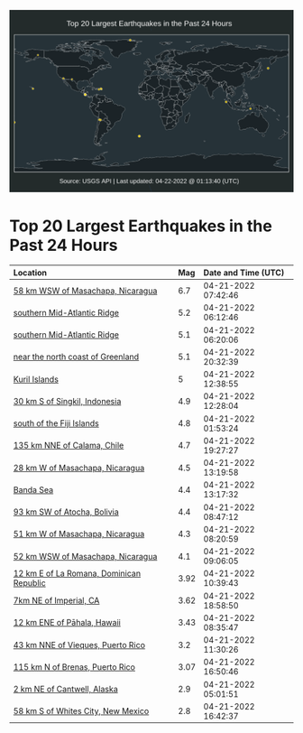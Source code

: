 ![Map](./map.png)

# Top 20 Largest Earthquakes in the Past 24 Hours

| Location | Mag | Date and Time (UTC) |
|:---|:---|:---|
| [58 km WSW of Masachapa, Nicaragua](https://earthquake.usgs.gov/earthquakes/eventpage/us6000hf75) | 6.7 | 04-21-2022 07:42:46 |
| [southern Mid-Atlantic Ridge](https://earthquake.usgs.gov/earthquakes/eventpage/us6000hf6u) | 5.2 | 04-21-2022 06:12:46 |
| [southern Mid-Atlantic Ridge](https://earthquake.usgs.gov/earthquakes/eventpage/us6000hf72) | 5.1 | 04-21-2022 06:20:06 |
| [near the north coast of Greenland](https://earthquake.usgs.gov/earthquakes/eventpage/us6000hfev) | 5.1 | 04-21-2022 20:32:39 |
| [Kuril Islands](https://earthquake.usgs.gov/earthquakes/eventpage/us6000hf98) | 5 | 04-21-2022 12:38:55 |
| [30 km S of Singkil, Indonesia](https://earthquake.usgs.gov/earthquakes/eventpage/us6000hf95) | 4.9 | 04-21-2022 12:28:04 |
| [south of the Fiji Islands](https://earthquake.usgs.gov/earthquakes/eventpage/us6000hf5w) | 4.8 | 04-21-2022 01:53:24 |
| [135 km NNE of Calama, Chile](https://earthquake.usgs.gov/earthquakes/eventpage/us6000hfe1) | 4.7 | 04-21-2022 19:27:27 |
| [28 km W of Masachapa, Nicaragua](https://earthquake.usgs.gov/earthquakes/eventpage/us6000hf9h) | 4.5 | 04-21-2022 13:19:58 |
| [Banda Sea](https://earthquake.usgs.gov/earthquakes/eventpage/us6000hf9g) | 4.4 | 04-21-2022 13:17:32 |
| [93 km SW of Atocha, Bolivia](https://earthquake.usgs.gov/earthquakes/eventpage/us6000hf81) | 4.4 | 04-21-2022 08:47:12 |
| [51 km W of Masachapa, Nicaragua](https://earthquake.usgs.gov/earthquakes/eventpage/us6000hf7r) | 4.3 | 04-21-2022 08:20:59 |
| [52 km WSW of Masachapa, Nicaragua](https://earthquake.usgs.gov/earthquakes/eventpage/us6000hf85) | 4.1 | 04-21-2022 09:06:05 |
| [12 km E of La Romana, Dominican Republic](https://earthquake.usgs.gov/earthquakes/eventpage/pr2022111000) | 3.92 | 04-21-2022 10:39:43 |
| [7km NE of Imperial, CA](https://earthquake.usgs.gov/earthquakes/eventpage/ci40243288) | 3.62 | 04-21-2022 18:58:50 |
| [12 km ENE of Pāhala, Hawaii](https://earthquake.usgs.gov/earthquakes/eventpage/hv72991222) | 3.43 | 04-21-2022 08:35:47 |
| [43 km NNE of Vieques, Puerto Rico](https://earthquake.usgs.gov/earthquakes/eventpage/pr71345338) | 3.2 | 04-21-2022 11:30:26 |
| [115 km N of Brenas, Puerto Rico](https://earthquake.usgs.gov/earthquakes/eventpage/pr71345383) | 3.07 | 04-21-2022 16:50:46 |
| [2 km NE of Cantwell, Alaska](https://earthquake.usgs.gov/earthquakes/eventpage/ak02253nn0hx) | 2.9 | 04-21-2022 05:01:51 |
| [58 km S of Whites City, New Mexico](https://earthquake.usgs.gov/earthquakes/eventpage/tx2022hugk) | 2.8 | 04-21-2022 16:42:37 |
